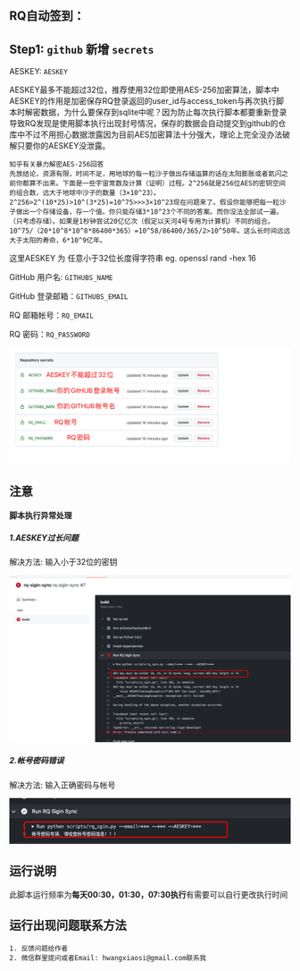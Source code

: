 ## RQ自动签到：


## Step1: `github` 新增 `secrets`

AESKEY: `AESKEY`  

​	AESKEY最多不能超过32位，推荐使用32位即使用AES-256加密算法，脚本中AESKEY的作用是加密保存RQ登录返回的user_id与access_token与再次执行脚本时解密数据，为什么要保存到sqlite中呢？因为防止每次执行脚本都要重新登录导致RQ发现是使用脚本执行出现封号情况，保存的数据会自动提交到github的仓库中不过不用担心数据泄露因为目前AES加密算法十分强大，理论上完全没办法破解只要你的AESKEY没泄露。

```	
知乎有关暴力解密AES-256回答
先放结论，资源有限，时间不足，用地球的每一粒沙子做出存储运算的话在太阳膨胀或者氦闪之前你都算不出来。下面是一些宇宙常数及计算（证明）过程。2^256就是256位AES的密钥空间的组合数，远大于地球中沙子的数量（3×10^23）。2^256>2^(10*25)>10^(3*25)=10^75>>>3×10^23现在问题来了。假设你能够把每一粒沙子做出一个存储设备，存一个值。你只能存储3*10^23个不同的答案。而你没法全部试一遍。（只考虑存储）。如果是1秒钟尝试20亿亿次（假定以天河4号专用为计算机）不同的组合。10^75/（20*10^8*10^8*86400*365）=10^58/86400/365/2>10^50年。这么长时间远远大于太阳的寿命，6*10^9亿年。
```

这里AESKEY 为 任意小于32位长度得字符串
eg. openssl rand -hex 16

GitHub 用户名: `GITHUBS_NAME`

GitHub 登录邮箱：`GITHUBS_EMAIL`

RQ 邮箱帐号：`RQ_EMAIL`

RQ 密码：`RQ_PASSWORD`

![rq](assets/rq_sigin_secrets.jpg)

## 注意

#### 脚本执行异常处理

##### 1.AESKEY过长问题

解决方法: 输入小于32位的密钥

![rq](assets/rq_sigin_error_1.jpg)

##### 2.帐号密码错误
解决方法: 输入正确密码与帐号

![rq](assets/rq_sigin_error_2.jpg)

## 运行说明

此脚本运行频率为**每天00:30，01:30，07:30执行**有需要可以自行更改执行时间

## 运行出现问题联系方法
    1. 反馈问题给作者
    2. 微信群里提问或者Email: hwangxiaosi@gmail.com联系我
